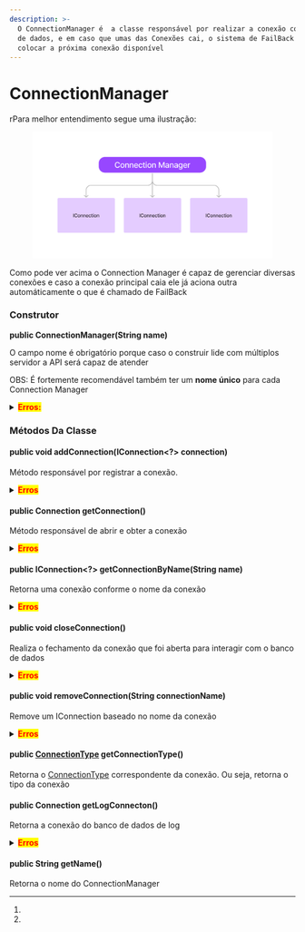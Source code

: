 ```yaml
---
description: >-
  O ConnectionManager é  a classe responsável por realizar a conexão com o banco
  de dados, e em caso que umas das Conexões cai, o sistema de FailBack irá
  colocar a próxima conexão disponível
---
```


# ConnectionManager

rPara melhor entendimento segue uma ilustração:

<figure><img src="../../.gitbook/assets/Untitled.png" alt=""><figcaption></figcaption></figure>

Como pode ver acima o Connection Manager é capaz de gerenciar diversas conexões e caso a conexão principal caia ele já aciona outra automáticamente o que é chamado de FailBack

### Construtor

**public ConnectionManager(String name)**

O campo nome é obrigatório porque caso o construir lide com múltiplos servidor a API será capaz de atender

OBS: É fortemente recomendável também ter um **nome único** para cada Connection Manager

<details>

<summary><mark style="color:red;"><strong>Erros:</strong></mark></summary>

* <mark style="color:red;">NullPointerException</mark> : Ocorre quando o nome é vazio ou nulo

</details>

### Métodos Da Classe

#### public void addConnection(IConnection\<?> connection)

Método responsável por registrar a conexão.

<details>

<summary><mark style="color:red;"><strong>Erros</strong></mark></summary>

* <mark style="color:red;">DuplicateConnectionNameException</mark> : Ocorre quando o nome da conexão já existe
* <mark style="color:red;">Exception</mark> : Ocorre quando qualquer erro que aconteça ao tentar ao registrar a conexão

</details>

#### public Connection getConnection()

Método responsável de abrir e obter a conexão

<details>

<summary><mark style="color:red;"><strong>Erros</strong></mark></summary>

* <mark style="color:red;">NullPointerException</mark> : Ocorre quando não há nenhuma conexão registrada
* <mark style="color:red;">ConnectionNotEstablishedException</mark> : Ocorre quando não foi possível estabilizar a conexão com o banco de dados por qualquer motivo que seja
* <mark style="color:red;">SQLException</mark>: Ocorre quando há alguma inconsistência no código SQL
* <mark style="color:red;">ClassNotFoundException</mark>: Ocorre quando a classe do driver do banco de dados não for encontrada

</details>

#### public IConnection\<?> getConnectionByName(String name)

Retorna uma conexão conforme o nome da conexão

<details>

<summary><mark style="color:red;"><strong>Erros</strong></mark></summary>

* [<mark style="color:red;">NullPointerException</mark>](#user-content-fn-1)[^1] : Ocorre quando não há nenhuma conexão registrada ou quando o nome está vazio
* <mark style="color:red;">Exception</mark>: Ocorre quando é disparado algum erro na função que busca a conexão

</details>

#### public void closeConnection()

Realiza o fechamento da conexão que foi aberta para interagir com o banco de dados

<details>

<summary><mark style="color:red;"><strong>Erros</strong></mark></summary>

* <mark style="color:red;">SQLException</mark> : Ocorre quando  houver algum problema durante o fechamento da conexão com o banco de dados

</details>

#### public void removeConnection(String connectionName)

Remove um IConnection baseado no nome da conexão

<details>

<summary><mark style="color:red;"><strong>Erros</strong></mark></summary>

[<mark style="color:red;">NullPointerException</mark>](#user-content-fn-2)[^2] : Ocorre quando não for passado o nome da conexão

</details>

#### public [ConnectionType](../enums/connectiontype.md) getConnectionType()

Retorna o [ConnectionType](../enums/connectiontype.md) correspondente da conexão. Ou seja, retorna o tipo da conexão

#### public Connection getLogConnecton()

Retorna a conexão do banco de dados de log

<details>

<summary><mark style="color:red;"><strong>Erros</strong></mark></summary>

* <mark style="color:red;">ConnectionNotEstablishedException</mark>: Ocorre quando não foi possível fazer a conexão com o banco de dados de Logs
* <mark style="color:red;">SQLException</mark>: Ocorre quando há alguma inconsistência no código SQL
* <mark style="color:red;">ClassNotFoundException</mark>: Ocorre quando a classe do driver do banco de dados não for encontrada

</details>

#### public String getName()

Retorna o nome do ConnectionManager

[^1]: 

[^2]: 
